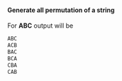 #### Generate all permutation of a string

For __ABC__ output will be
```javascript
ABC
ACB
BAC
BCA
CBA
CAB
```
